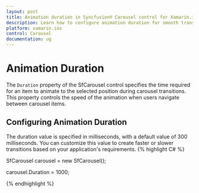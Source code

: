 ```yaml
---
layout: post
title: Animation duration in Syncfusion® Carousel control for Xamarin.iOS
description: Learn how to configure animation duration for smooth transitions in Carousel control for Xamarin.iOS applications.
platform: xamarin.ios
control: Carousel
documentation: ug
---
```


# Animation Duration

The `Duration` property of the SfCarousel control specifies the time required for an item to animate to the selected position during carousel transitions. This property controls the speed of the animation when users navigate between carousel items.

## Configuring Animation Duration

The duration value is specified in milliseconds, with a default value of 300 milliseconds. You can customize this value to create faster or slower transitions based on your application's requirements.
{% highlight C# %}

SfCarousel carousel = new SfCarousel();

carousel.Duration = 1000;

{% endhighlight %}

